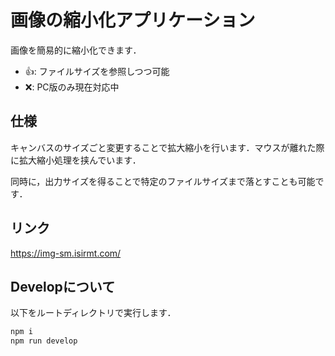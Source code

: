 # 画像の縮小化アプリケーション

画像を簡易的に縮小化できます．

- 👍️: ファイルサイズを参照しつつ可能
- ❌️: PC版のみ現在対応中

## 仕様

キャンバスのサイズごと変更することで拡大縮小を行います．マウスが離れた際に拡大縮小処理を挟んでいます．

同時に，出力サイズを得ることで特定のファイルサイズまで落とすことも可能です．

## リンク

https://img-sm.isirmt.com/

## Developについて

以下をルートディレクトリで実行します．

```bash
npm i
npm run develop
```
